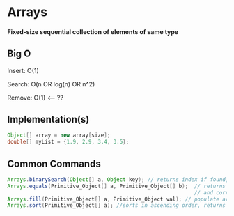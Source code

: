 # Arrays

#### Fixed-size sequential collection of elements of same type

## Big O
Insert: O(1)

Search: O(n OR log(n) OR n^2)

Remove: O(1) <-- ??

## Implementation(s)
```java
Object[] array = new array[size];
double[] myList = {1.9, 2.9, 3.4, 3.5};
```

## Common Commands
```java
Arrays.binarySearch(Object[] a, Object key); // returns index if found, or the negative of where it should be inserted if not in array
Arrays.equals(Primitive_Object[] a, Primitive_Object[] b);	// returns true if two arrays have same # elements
															// and corresponding pairs match
Arrays.fill(Primitive_Object[] a, Primitive_Object val); // populate array with a value, returns nothing
Arrays.sort(Primitive_Object[] a); //sorts in ascending order, returns nothing
```